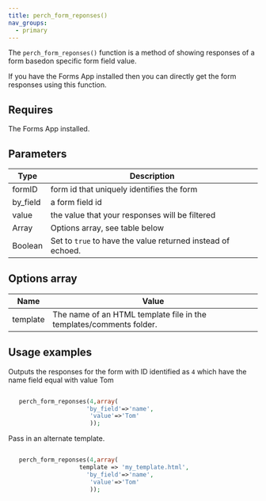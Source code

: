 ```yaml
---
title: perch_form_reponses()
nav_groups:
  - primary
---
```


The `perch_form_reponses()` function is a method of showing responses of a form basedon specific form field value.

If you have the Forms App installed then you can directly get the form responses using this function.

## Requires

The Forms App installed.

## Parameters

| Type | Description |
|-|-|
| formID | form id that uniquely identifies the form|
| by_field | a form field id |
| value | the value that your responses will be filtered  |
| Array   | Options array, see table below |
| Boolean | Set to `true` to have the value returned instead of echoed. |


## Options array

|Name|Value|
|-|-|
|template|The name of an HTML template file in the templates/comments folder.|


## Usage examples

Outputs the responses for the form with ID identified as `4`  which have the name field equal with value Tom

```php

   perch_form_reponses(4,array(
                      'by_field'=>'name',
                       'value'=>'Tom'
                       ));

```

Pass in an alternate template.

```php

   perch_form_reponses(4,array(
                    template => 'my_template.html',
                      'by_field'=>'name',
                       'value'=>'Tom'
                       ));

 
```



